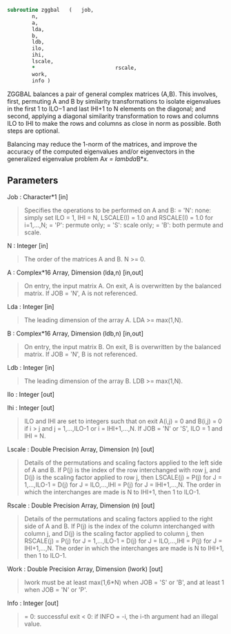 ```fortran
subroutine zggbal	(	job,
		n,
		a,
		lda,
		b,
		ldb,
		ilo,
		ihi,
		lscale,
		*                          rscale,
		work,
		info )
```

 ZGGBAL balances a pair of general complex matrices (A,B).  This
 involves, first, permuting A and B by similarity transformations to
 isolate eigenvalues in the first 1 to ILO$-$1 and last IHI+1 to N
 elements on the diagonal; and second, applying a diagonal similarity
 transformation to rows and columns ILO to IHI to make the rows
 and columns as close in norm as possible. Both steps are optional.

 Balancing may reduce the 1-norm of the matrices, and improve the
 accuracy of the computed eigenvalues and/or eigenvectors in the
 generalized eigenvalue problem A*x = lambda*B*x.

## Parameters
Job : Character*1 [in]
> Specifies the operations to be performed on A and B:
> = 'N':  none:  simply set ILO = 1, IHI = N, LSCALE(I) = 1.0
> and RSCALE(I) = 1.0 for i=1,...,N;
> = 'P':  permute only;
> = 'S':  scale only;
> = 'B':  both permute and scale.

N : Integer [in]
> The order of the matrices A and B.  N >= 0.

A : Complex*16 Array, Dimension (lda,n) [in,out]
> On entry, the input matrix A.
> On exit, A is overwritten by the balanced matrix.
> If JOB = 'N', A is not referenced.

Lda : Integer [in]
> The leading dimension of the array A. LDA >= max(1,N).

B : Complex*16 Array, Dimension (ldb,n) [in,out]
> On entry, the input matrix B.
> On exit, B is overwritten by the balanced matrix.
> If JOB = 'N', B is not referenced.

Ldb : Integer [in]
> The leading dimension of the array B. LDB >= max(1,N).

Ilo : Integer [out]

Ihi : Integer [out]
> ILO and IHI are set to integers such that on exit
> A(i,j) = 0 and B(i,j) = 0 if i > j and
> j = 1,...,ILO-1 or i = IHI+1,...,N.
> If JOB = 'N' or 'S', ILO = 1 and IHI = N.

Lscale : Double Precision Array, Dimension (n) [out]
> Details of the permutations and scaling factors applied
> to the left side of A and B.  If P(j) is the index of the
> row interchanged with row j, and D(j) is the scaling factor
> applied to row j, then
> LSCALE(j) = P(j)    for J = 1,...,ILO-1
> = D(j)    for J = ILO,...,IHI
> = P(j)    for J = IHI+1,...,N.
> The order in which the interchanges are made is N to IHI+1,
> then 1 to ILO-1.

Rscale : Double Precision Array, Dimension (n) [out]
> Details of the permutations and scaling factors applied
> to the right side of A and B.  If P(j) is the index of the
> column interchanged with column j, and D(j) is the scaling
> factor applied to column j, then
> RSCALE(j) = P(j)    for J = 1,...,ILO-1
> = D(j)    for J = ILO,...,IHI
> = P(j)    for J = IHI+1,...,N.
> The order in which the interchanges are made is N to IHI+1,
> then 1 to ILO-1.

Work : Double Precision Array, Dimension (lwork) [out]
> lwork must be at least max(1,6*N) when JOB = 'S' or 'B', and
> at least 1 when JOB = 'N' or 'P'.

Info : Integer [out]
> = 0:  successful exit
> < 0:  if INFO = -i, the i-th argument had an illegal value.

